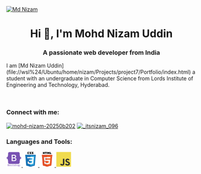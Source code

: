 [![Md Nizam](https://user-images.githubusercontent.com/102944237/178024642-57a4074f-7b34-41f6-879f-1713f9f678b9.png)](file://wsl%24/Ubuntu/home/nizam/Projects/project7/Portfolio/index.html)

<h1 align="center">Hi 👋, I'm Mohd Nizam Uddin</h1>
<h3 align="center">A passionate web developer from India</h3>

<p align="left">I am [Md Nizam Uddin](file://wsl%24/Ubuntu/home/nizam/Projects/project7/Portfolio/index.html) a student with an undergraduate in Computer Science from Lords Institute of Engineering and Technology, Hyderabad.</p>

<p align="left"> <a href="https://twitter.com/" target="blank"><img src="https://img.shields.io/twitter/follow/?logo=twitter&style=for-the-badge" alt="" /></a> </p>
<h3 align="left">Connect with me:</h3>

<p align="left">
<a href="https://www.linkedin.com/in/mohd-nizam-uddin-20250b202" target="blank"><img align="center" src="https://raw.githubusercontent.com/rahuldkjain/github-profile-readme-generator/master/src/images/icons/Social/linked-in-alt.svg" alt="mohd-nizam-20250b202" height="30" width="40" /></a>
<a href="https://www.instagram.com/_itsnizam_/" target="blank"><img align="center" src="https://raw.githubusercontent.com/rahuldkjain/github-profile-readme-generator/master/src/images/icons/Social/instagram.svg" alt="_itsnizam_096" height="30" width="40" /></a>
</p>


<h3 align="left">Languages and Tools:</h3>
<p align="left"> <a href="https://getbootstrap.com" target="_blank" rel="noreferrer"> <img src="https://raw.githubusercontent.com/devicons/devicon/master/icons/bootstrap/bootstrap-plain-wordmark.svg" alt="bootstrap" width="40" height="40"/> </a> <a href="https://www.w3schools.com/css/" target="_blank" rel="noreferrer"> <img src="https://raw.githubusercontent.com/devicons/devicon/master/icons/css3/css3-original-wordmark.svg" alt="css3" width="40" height="40"/> </a> <a href="https://www.w3.org/html/" target="_blank" rel="noreferrer"> <img src="https://raw.githubusercontent.com/devicons/devicon/master/icons/html5/html5-original-wordmark.svg" alt="html5" width="40" height="40"/> </a> <a href="https://developer.mozilla.org/en-US/docs/Web/JavaScript" target="_blank" rel="noreferrer"> <img src="https://raw.githubusercontent.com/devicons/devicon/master/icons/javascript/javascript-original.svg" alt="javascript" width="40" height="40"/> </a> </p>



